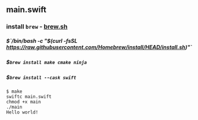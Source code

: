 ## main.swift

### install `brew` - [brew.sh](https://brew.sh)
##### $`/bin/bash -c "$(curl -fsSL https://raw.githubusercontent.com/Homebrew/install/HEAD/install.sh)"`
##### $`brew install make cmake ninja`
##### $`brew install --cask swift`

```shell
$ make
swiftc main.swift
chmod +x main
./main
Hello world!
```